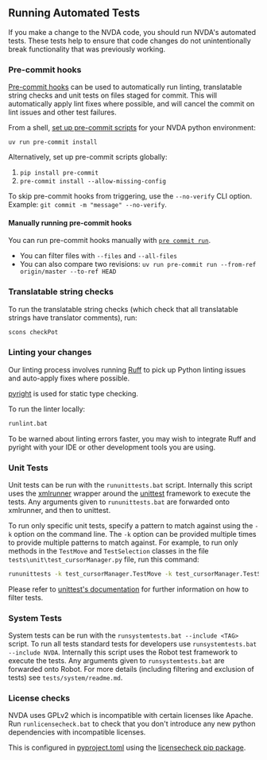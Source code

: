 ## Running Automated Tests

If you make a change to the NVDA code, you should run NVDA's automated tests.
These tests help to ensure that code changes do not unintentionally break functionality that was previously working.

### Pre-commit hooks

[Pre-commit hooks](https://pre-commit.com/) can be used to automatically run linting, translatable string checks and unit tests on files staged for commit.
This will automatically apply lint fixes where possible, and will cancel the commit on lint issues and other test failures.

From a shell, [set up pre-commit scripts](https://pre-commit.com/#pre-commit-install) for your NVDA python environment:

`uv run pre-commit install`

Alternatively, set up pre-commit scripts globally:

1. `pip install pre-commit`
1. `pre-commit install --allow-missing-config`

To skip pre-commit hooks from triggering, use the `--no-verify` CLI option.
Example: `git commit -m "message" --no-verify`.

#### Manually running pre-commit hooks

You can run pre-commit hooks manually with [`pre commit run`](https://pre-commit.com/#pre-commit-run).

- You can filter files with `--files` and `--all-files`
- You can also compare two revisions:
`uv run pre-commit run --from-ref origin/master --to-ref HEAD`

### Translatable string checks

To run the translatable string checks (which check that all translatable strings have translator comments), run:

```cmd
scons checkPot
```

### Linting your changes

Our linting process involves running [Ruff](https://docs.astral.sh/ruff) to pick up Python linting issues and auto-apply fixes where possible.

[pyright](https://microsoft.github.io/pyright/) is used for static type checking.

To run the linter locally:

```cmd
runlint.bat
```

To be warned about linting errors faster, you may wish to integrate Ruff and pyright with your IDE or other development tools you are using.

### Unit Tests

Unit tests can be run with the `rununittests.bat` script.
Internally this script uses the [xmlrunner](https://github.com/pycontribs/xmlrunner) wrapper around the [unittest](https://docs.python.org/3/library/unittest.html) framework to execute the tests.
Any arguments given to `rununittests.bat` are forwarded onto xmlrunner, and then to unittest.

To run only specific unit tests, specify a pattern to match against using the `-k` option on the command line.
The `-k` option can be provided multiple times to provide multiple patterns to match against.
For example, to run only methods in the `TestMove` and `TestSelection` classes in the file `tests\unit\test_cursorManager.py` file, run this command:

```cmd
rununittests -k test_cursorManager.TestMove -k test_cursorManager.TestSelection
```

Please refer to [unittest's documentation](https://docs.python.org/3/library/unittest.html#command-line-interface) for further information on how to filter tests.

### System Tests
System tests can be run with the `runsystemtests.bat --include <TAG>` script.
To run all tests standard tests for developers use `runsystemtests.bat --include NVDA`.
Internally this script uses the Robot test framework to execute the tests.
Any arguments given to `runsystemtests.bat` are forwarded onto Robot.
For more details (including filtering and exclusion of tests) see `tests/system/readme.md`.

### License checks

NVDA uses GPLv2 which is incompatible with certain licenses like Apache.
Run `runlicensecheck.bat` to check that you don't introduce any new python dependencies with incompatible licenses.

This is configured in [pyproject.toml](../../pyproject.toml) using the [licensecheck pip package](https://github.com/FHPythonUtils/LicenseCheck).
